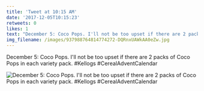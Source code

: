 ```yaml
---
title: 'Tweet at 10:15 AM'
date: '2017-12-05T10:15:23'
retweets: 0
likes: 1
text: "December 5: Coco Pops. I'll not be too upset if there are 2 packs of Coco Pops in each variety pack. #Kellogs #CerealAdventCalendar"
img_filename: /images/937988764814774272-DQRnxUAWkAA0eZw.jpg
---
```

December 5: Coco Pops. I'll not be too upset if there are 2 packs of Coco Pops in each variety pack. #Kellogs #CerealAdventCalendar

![December 5: Coco Pops. I'll not be too upset if there are 2 packs of Coco Pops in each variety pack. #Kellogs #CerealAdventCalendar](/images/937988764814774272-DQRnxUAWkAA0eZw.jpg "December 5: Coco Pops. I'll not be too upset if there are 2 packs of Coco Pops in each variety pack. #Kellogs #CerealAdventCalendar")